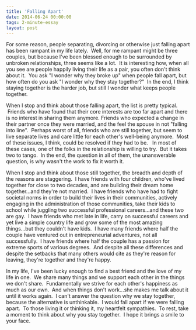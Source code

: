 ```yaml
---
title: 'Falling Apart'
date: 2014-06-24 00:00:00 
tags: 2-minute-essay
layout: post
---
```

For some reason, people separating, divorcing or otherwise just falling apart has been rampant in my life lately. &nbsp;Well, for me rampant might be three couples, but because I've been blessed enough to be surrounded by unbroken relationships, three seems like a lot. &nbsp;It is interesting how, when all you see are people happily living their life as a pair, you often don't think about it. &nbsp;You ask "I wonder why they broke up" when people fall apart, but how often do you ask "I wonder why they stay together?" &nbsp;In the end, I think staying together is the harder job, but still I wonder what keeps people together.

<a name="more"></a>When I stop and think about those falling apart, the list is pretty typical. &nbsp;Friends who have found that their core interests are too far apart and there is no interest in sharing them anymore. Friends who expected a change in their partner once they were married, and the feel the spouse in not "falling into line". &nbsp;Perhaps worst of all, friends who are still together, but seem to live separate lives and care little for each other's well-being anymore. &nbsp;Most of these issues, I think, could be resolved if they had to be. &nbsp; In most of these cases, one of the folks in the relationship is willing to try. &nbsp;But it takes two to tango. &nbsp;In the end, the question in all of them, the unanswerable question, is why wasn't the work to fix it worth it.

When I stop and think about those still together, the breadth and depth of the reasons are staggering. &nbsp;I have friends with four children, who've lived together for close to two decades, and are building their dream home together...and they're not married. &nbsp;I have friends who have had to fight societal norms in order to build their lives in their communities, actively engaging in the administration of those communities, take their kids to school while juggling two successful professional careers...and these two are gay. &nbsp;I have friends who met late in life, carry on successful careers and yet live a simple country life and grow some of the most amazing things...but they couldn't have kids. &nbsp;I have many friends where half the couple have ventured out in entrepreneurial adventures, not all successfully. &nbsp;I have friends where half the couple has a passion for extreme sports of various degrees. &nbsp;And despite all these differences and despite the setbacks that many others would cite as they're reason for leaving, they're together and they're happy.

In my life, I've been lucky enough to find a best friend and the love of my life in one. &nbsp;We share many things and we support each other in the things we don't share. &nbsp;Fundamentally we strive for each other's happiness as much as our own. &nbsp;And when things don't work...she makes me talk about it until it works again. &nbsp;I can't answer the question why we stay together, because the alternative is unthinkable. &nbsp;I would fall apart if we were falling apart. &nbsp;To those living it or thinking it, my heartfelt sympathies. &nbsp;To rest, take a moment to think about why you stay together. &nbsp;I hope it brings a smile to your face.
